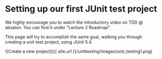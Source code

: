 # Setting up our first JUnit test project

We highly encourage you to watch the introductory video on TDD @ absalon. You can find it under "Lecture 2 Roadmap".

This page will try to accomplish the same goal, walking you through creating a unit-test project, using JUnit 5.4.


![Create a new project]({{ site.url }}/unittesting/images/unit_testing1.png)
